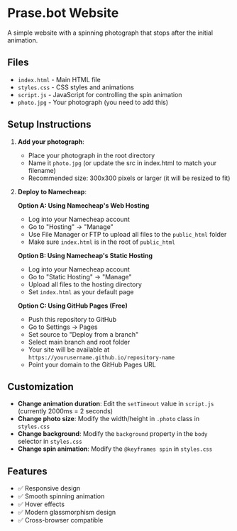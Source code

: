 # Prase.bot Website

A simple website with a spinning photograph that stops after the initial animation.

## Files
- `index.html` - Main HTML file
- `styles.css` - CSS styles and animations
- `script.js` - JavaScript for controlling the spin animation
- `photo.jpg` - Your photograph (you need to add this)

## Setup Instructions

1. **Add your photograph**: 
   - Place your photograph in the root directory
   - Name it `photo.jpg` (or update the src in index.html to match your filename)
   - Recommended size: 300x300 pixels or larger (it will be resized to fit)

2. **Deploy to Namecheap**:
   
   **Option A: Using Namecheap's Web Hosting**
   - Log into your Namecheap account
   - Go to "Hosting" → "Manage"
   - Use File Manager or FTP to upload all files to the `public_html` folder
   - Make sure `index.html` is in the root of `public_html`

   **Option B: Using Namecheap's Static Hosting**
   - Log into your Namecheap account
   - Go to "Static Hosting" → "Manage"
   - Upload all files to the hosting directory
   - Set `index.html` as your default page

   **Option C: Using GitHub Pages (Free)**
   - Push this repository to GitHub
   - Go to Settings → Pages
   - Set source to "Deploy from a branch"
   - Select main branch and root folder
   - Your site will be available at `https://yourusername.github.io/repository-name`
   - Point your domain to the GitHub Pages URL

## Customization

- **Change animation duration**: Edit the `setTimeout` value in `script.js` (currently 2000ms = 2 seconds)
- **Change photo size**: Modify the width/height in `.photo` class in `styles.css`
- **Change background**: Modify the `background` property in the `body` selector in `styles.css`
- **Change spin animation**: Modify the `@keyframes spin` in `styles.css`

## Features

- ✅ Responsive design
- ✅ Smooth spinning animation
- ✅ Hover effects
- ✅ Modern glassmorphism design
- ✅ Cross-browser compatible 